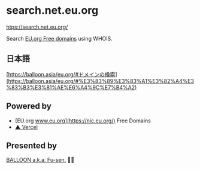 # search.net.eu.org

<htps://search.net.eu.org/>

Search [EU.org Free domains](https://nic.eu.org/) using WHOIS.

## 日本語

[https://balloon.asia/eu.org/#ドメインの検索](https://balloon.asia/eu.org/#%E3%83%89%E3%83%A1%E3%82%A4%E3%83%B3%E3%81%AE%E6%A4%9C%E7%B4%A2)

## Powered by

- [EU.org www.eu.org](https://nic.eu.org/) Free Domains
- [▲ Vercel](https://vercel.com/)

## Presented by 

[BALLOON a.k.a. Fu-sen.](https://balloon.im/) 🎈😍
